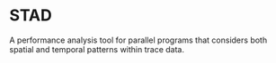 # STAD
A performance analysis tool for parallel programs that considers both spatial and temporal patterns within trace data.
